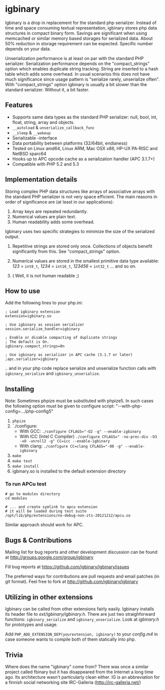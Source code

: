 igbinary
========

Igbinary is a drop in replacement for the standard php serializer. Instead of
time and space consuming textual representation, igbinary stores php data
structures in compact binary form. Savings are significant when using
memcached or similar memory based storages for serialized data. About 50%
reduction in storage requirement can be expected. Specific number depends on
your data.

Unserialization performance is at least on par with the standard PHP serializer.
Serialization performance depends on the "compact_strings" option which enables
duplicate string tracking. String are inserted to a hash table which adds some
overhead. In usual scenarios this does not have much significance since usage
pattern is "serialize rarely, unserialize often". With "compact_strings"
option igbinary is usually a bit slower than the standard serializer. Without
it, a bit faster.

Features
--------

- Supports same data types as the standard PHP serializer: null, bool, int,
  float, string, array and objects.
- `__autoload` & `unserialize_callback_func`
- `__sleep` & `__wakeup`
- Serializable -interface
- Data portability between platforms (32/64bit, endianess)
- Tested on Linux amd64, Linux ARM, Mac OSX x86, HP-UX PA-RISC and NetBSD sparc64
- Hooks up to APC opcode cache as a serialization handler (APC 3.1.7+)
- Compatible with PHP 5.2 and 5.3

Implementation details
----------------------

Storing complex PHP data structures like arrays of associative arrays
with the standard PHP serializer is not very space efficient. The main
reasons in order of significance are (at least in our applications):

1. Array keys are repeated redundantly.
2. Numerical values are plain text.
3. Human readability adds some overhead.

Igbinary uses two specific strategies to minimize the size of the serialized
output.

1. Repetitive strings are stored only once. Collections of objects benefit
   significantly from this. See "compact_strings" option.

2. Numerical values are stored in the smallest primitive data type
   available:
    *123* = `int8_t`,
    *1234* = `int16_t`,
    *123456* = `int32_t`
 ... and so on.

3. ( Well, it is not human readable ;)

How to use
----------

Add the following lines to your php.ini:

    ; Load igbinary extension
    extension=igbinary.so

    ; Use igbinary as session serializer
    session.serialize_handler=igbinary

    ; Enable or disable compacting of duplicate strings
    ; The default is On.
    igbinary.compact_strings=On

    ; Use igbinary as serializer in APC cache (3.1.7 or later)
    ;apc.serializer=igbinary

.. and in your php code replace serialize and unserialize function calls
with `igbinary_serialize` and `igbinary_unserialize`.

Installing
----------

Note:
Sometimes phpize must be substituted with phpize5. In such cases the following
option must be given to configure script: "--with-php-config=.../php-config5"

1. `phpize`
2. `./configure:
    - With GCC: `./configure CFLAGS="-O2 -g" --enable-igbinary`
    - With ICC (Intel C Compiler) `./configure CFLAGS=" -no-prec-div -O3 -xO -unroll2 -g" CC=icc --enable-igbinary`
    - With clang: `./configure CC=clang CFLAGS="-O0 -g" --enable-igbinary`
3. `make`
4. `make test`
5. `make install`
6. igbinary.so is installed to the default extension directory

### To run APCu test

```
# go to modules directory
cd modules

# ... and create symlink to apcu extension
# it will be loaded during test suite
/opt/lib/php/extensions/no-debug-non-zts-20121212/apcu.so
```

Similar approach should work for APC.

Bugs & Contributions
--------------------

Mailing list for bug reports and other development discussion can be found
at http://groups.google.com/group/igbinary

Fill bug reports at
https://github.com/igbinary/igbinary/issues

The preferred ways for contributions are pull requests and email patches
(in git format). Feel free to fork at http://github.com/igbinary/igbinary

Utilizing in other extensions
-----------------------------

Igbinary can be called from other extensions fairly easily. Igbinary installs
its header file to _ext/igbinary/igbinary.h_. There are just two straighforward
functions: `igbinary_serialize` and `igbinary_unserialize`. Look at _igbinary.h_ for
prototypes and usage.

Add `PHP_ADD_EXTENSION_DEP(yourextension, igbinary)` to your _config.m4_ in case
someone wants to compile both of them statically into php.

Trivia
------

Where does the name "igbinary" come from? There was once a similar project
called fbinary but it has disappeared from the Internet a long time ago. Its
architecture wasn't particularly clean either. IG is an abbreviation for a
finnish social networking site IRC-Galleria (http://irc-galleria.net/)


